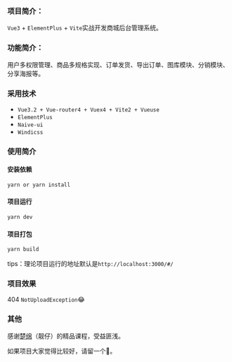 ### 项目简介：

`Vue3` + `ElementPlus` + `Vite`实战开发商城后台管理系统。

### 功能简介：

用户多权限管理、商品多规格实现、订单发货、导出订单、图库模块、分销模块、分享海报等。

### 采用技术

- `Vue3.2 + Vue-router4 + Vuex4 + Vite2 + Vueuse`
- `ElementPlus`
- `Naive-ui`
- `Windicss`

### 使用简介

#### 安装依赖

```bash
yarn or yarn install 
```

#### 项目运行

```bash
yarn dev
```

#### 项目打包

```bash
yarn build
```

tips：理论项目运行的地址默认是`http://localhost:3000/#/`

### 项目效果

404 `NotUploadException`😂

### 其他

感谢<a href="https://study.163.com/user/1135343179.htm" target="_blank">楚绵</a>（靓仔）的精品课程，受益匪浅。

如果项目大家觉得比较好，请留一个🌟。
